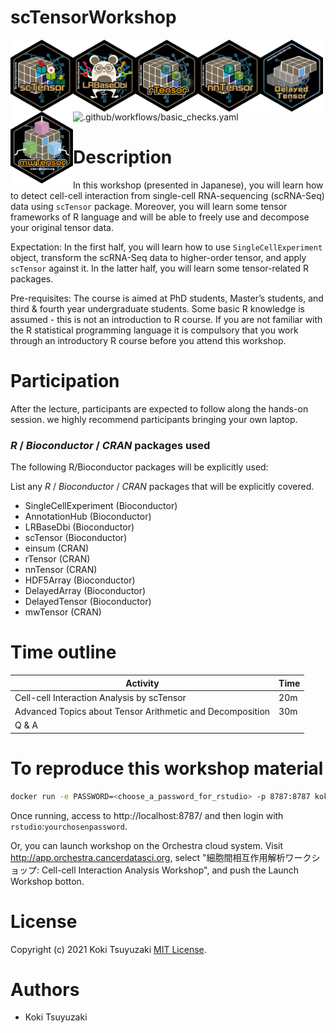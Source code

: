 # scTensorWorkshop

<img src="inst/images/sctensor.png" align="left" width="100" height="115">
<img src="inst/images/lrbasedbi.png" align="left" width="100" height="115">
<img src="inst/images/rtensor.png" align="left" width="100" height="115">
<img src="inst/images/nntensor.png" align="left" width="100" height="115">
<img src="inst/images/delayedtensor.png" align="left" width="100" height="115">
<img src="inst/images/mwtensor.png" align="left" width="100" height="115">

![.github/workflows/basic_checks.yaml](https://github.com/kokitsuyuzaki/scTensor-workshop/workflows/.github/workflows/basic_checks.yaml/badge.svg)

# Description

In this workshop (presented in Japanese), you will learn how to detect cell-cell interaction from single-cell RNA-sequencing (scRNA-Seq) data using `scTensor` package. Moreover, you will learn some tensor frameworks of R language and will be able to freely use and decompose your original tensor data.

Expectation: In the first half, you will learn how to use `SingleCellExperiment` object, transform the scRNA-Seq data to higher-order tensor, and apply `scTensor` against it. In the latter half, you will learn some tensor-related R packages.

Pre-requisites: The course is aimed at PhD students, Master’s students, and third & fourth year undergraduate students. Some basic R knowledge is assumed - this is not an introduction to R course. If you are not familiar with the R statistical programming language it is compulsory that you work through an introductory R course before you attend this workshop.

# Participation

After the lecture, participants are expected to follow along the hands-on session. we highly recommend participants bringing your own laptop.

### _R_ / _Bioconductor_ / _CRAN_ packages used

The following R/Bioconductor packages will be explicitly used:

List any _R_ / _Bioconductor_ / _CRAN_ packages that will be explicitly covered.

* SingleCellExperiment (Bioconductor)
* AnnotationHub (Bioconductor)
* LRBaseDbi (Bioconductor)
* scTensor (Bioconductor)
* einsum (CRAN)
* rTensor (CRAN)
* nnTensor (CRAN)
* HDF5Array (Bioconductor)
* DelayedArray (Bioconductor)
* DelayedTensor (Bioconductor)
* mwTensor (CRAN)

# Time outline

| Activity                                                  | Time|
|-----------------------------------------------------------|-----|
| Cell-cell Interaction Analysis by scTensor                | 20m |
| Advanced Topics about Tensor Arithmetic and Decomposition | 30m |
| Q & A

# To reproduce this workshop material

```sh
docker run -e PASSWORD=<choose_a_password_for_rstudio> -p 8787:8787 koki/sctensor-workshop:latest
```

Once running, access to http://localhost:8787/ and then login with `rstudio`:`yourchosenpassword`.

Or, you can launch workshop on the Orchestra cloud system. Visit http://app.orchestra.cancerdatasci.org, select "細胞間相互作用解析ワークショップ: Cell-cell Interaction Analysis Workshop", and push the Launch Workshop botton.

# License
Copyright (c) 2021 Koki Tsuyuzaki [MIT License](http://www.opensource.org/licenses/mit-license.php).

# Authors
- Koki Tsuyuzaki